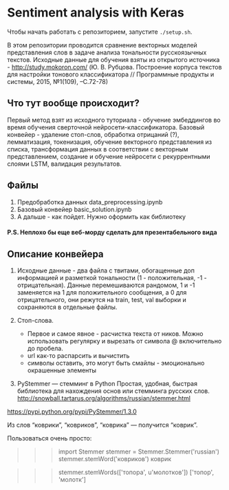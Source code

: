 # Sentiment analysis with Keras

Чтобы начать работать с репозиторием, запустите ```./setup.sh```.

В этом репозитории проводится сравнение векторных моделей представления слов в задаче анализа тональности русскоязычных текстов. Исходные данные для обучения взяты из открытого источника - http://study.mokoron.com/ (Ю. В. Рубцова. Построение корпуса текстов для настройки тонового классификатора // Программные продукты и системы, 2015, №1(109), –С.72-78)

## Что тут вообще происходит?
Первый метод взят из исходного туториала - обучение эмбеддингов во время обучения сверточной нейросети-классификатора.
Базовый конвейер - удаление стоп-слов, обработка отрицаний (?), лемматизация, токенизация, обучение векторного представления из списка, трансформация данных в соответствии с векторным представлением, создание и обучение нейросети с рекуррентными слоями LSTM, валидация результатов.

## Файлы
1. Предобработка данных data_preprocessing.ipynb
2. Базовый конвейер basic_solution.ipynb
3. А дальше - как пойдет. Нужно оформить как библиотеку

#### P.S. Неплохо бы еще веб-морду сделать для презентабельного вида

## Описание конвейера
1. Исходные данные - два файла с твитами, обогащенные доп информацией и разметкой тональности (1 - положительная, -1 - отрицательная). Данные перемешиваются рандомом, 1 и -1 заменяется на 1 для положительного сообщения, а 0 для отрицательного, они режутся на train, test, val выборки и сохраняются в отдельные файлы.

2. Стоп-слова. 
	- Первое и самое явное - расчистка текста от ников. Можно использовать регулярку и вырезать от символа @ включительно до пробела.
	- url как-то распарсить и вычистить
	- символы оставить, это могут быть смайлы - эмоционально окрашенные элементы

3. PyStemmer — стемминг в Python 
Простая, удобная, быстрая библиотека для нахождения основ или стемминга русских слов. http://snowball.tartarus.org/algorithms/russian/stemmer.html

https://pypi.python.org/pypi/PyStemmer/1.3.0

Из слов “коврики”, “ковриков”, “коврика” — получится “коврик”.

Пользоваться очень просто:

>>> import Stemmer
>>> stemmer = Stemmer.Stemmer('russian')
>>> stemmer.stemWord('ковриков')
коврик

>>> stemmer.stemWords(['топора', u'молотков'])
['топор', 'молотк']
 